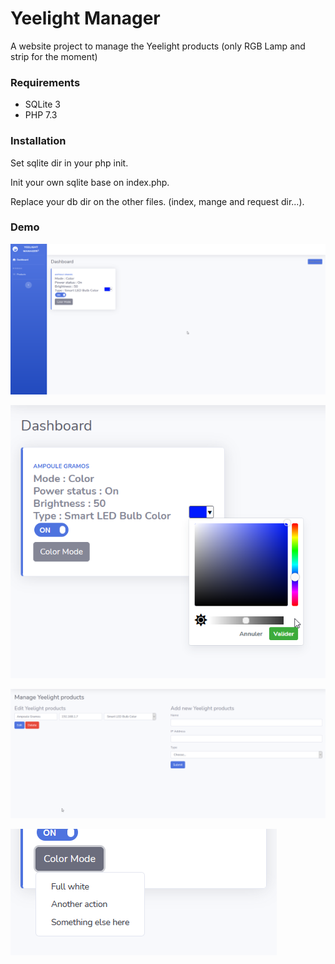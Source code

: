 # Yeelight Manager

A website project to manage the Yeelight products (only RGB Lamp and strip for the moment)

### Requirements

- SQLite 3
- PHP 7.3

### Installation

Set sqlite dir in your php init.

Init your own sqlite base on index.php.

Replace your db dir on the other files. (index, mange and request dir...).

### Demo

![Cover](https://github.com/gramosukaj/yeelight_manager/blob/master/img/2021-01-17%2001_29_04-Window.png)

![Cover](https://github.com/gramosukaj/yeelight_manager/blob/master/img/2021-01-17%2001_29_17-Yeelight%20Manager.png)

![Cover](https://github.com/gramosukaj/yeelight_manager/blob/master/img/2021-01-17%2001_29_39-Window.png)

![Cover](https://github.com/gramosukaj/yeelight_manager/blob/master/img/2021-01-17%2001_29_31-Yeelight%20Manager.png)
